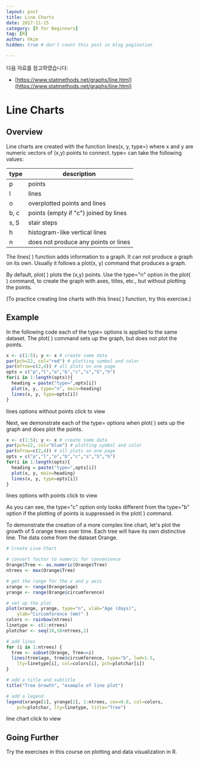 ```yaml
---
layout: post  
title: Line Charts
date: 2017-11-15  
category: [R for Beginners]  
tag: [R]  
author: hkim  
hidden: true # don't count this post in blog pagination  

---
```


다음 자료를 참고하였습니다:  
- [https://www.statmethods.net/graphs/line.html](https://www.statmethods.net/graphs/line.html)

# Line Charts

## Overview

Line charts are created with the function lines(x, y, type=) where x and y are numeric vectors of (x,y) points to connect. type= can take the following values:

type | description
-----|--------------------------------------
p    | points
l    | lines
o    | overplotted points and lines
b, c | points (empty if "c") joined by lines
s, S | stair steps
h    | histogram-like vertical lines
n    | does not produce any points or lines

The lines( ) function adds information to a graph. It can not produce a graph on its own. Usually it follows a plot(x, y) command that produces a graph.

By default, plot( ) plots the (x,y) points. Use the type="n" option in the plot( ) command, to create the graph with axes, titles, etc., but without plotting the points.

(To practice creating line charts with this lines( ) function, try this exercise.)


## Example

In the following code each of the type= options is applied to the same dataset. The plot( ) command sets up the graph, but does not plot the points.

```r
x <- c(1:5); y <- x # create some data
par(pch=22, col="red") # plotting symbol and color
par(mfrow=c(2,4)) # all plots on one page
opts = c("p","l","o","b","c","s","S","h")
for(i in 1:length(opts)){
  heading = paste("type=",opts[i])
  plot(x, y, type="n", main=heading)
  lines(x, y, type=opts[i])
}
```

lines options without points click to view

Next, we demonstrate each of the type= options when plot( ) sets up the graph and does plot the points.

```r
x <- c(1:5); y <- x # create some data
par(pch=22, col="blue") # plotting symbol and color
par(mfrow=c(2,4)) # all plots on one page
opts = c("p","l","o","b","c","s","S","h")
for(i in 1:length(opts){
  heading = paste("type=",opts[i])
  plot(x, y, main=heading)
  lines(x, y, type=opts[i])
}
```

lines options with points click to view

As you can see, the type="c" option only looks different from the type="b" option if the plotting of points is suppressed in the plot( ) command.

To demonstrate the creation of a more complex line chart, let's plot the growth of 5 orange trees over time. Each tree will have its own distinctive line. The data come from the dataset Orange.

```r
# Create Line Chart

# convert factor to numeric for convenience
Orange$Tree <- as.numeric(Orange$Tree)
ntrees <- max(Orange$Tree)

# get the range for the x and y axis
xrange <- range(Orange$age)
yrange <- range(Orange$circumference)

# set up the plot
plot(xrange, yrange, type="n", xlab="Age (days)",
  	ylab="Circumference (mm)" )
colors <- rainbow(ntrees)
linetype <- c(1:ntrees)
plotchar <- seq(18,18+ntrees,1)

# add lines
for (i in 1:ntrees) {
  tree <- subset(Orange, Tree==i)
  lines(tree$age, tree$circumference, type="b", lwd=1.5,
    lty=linetype[i], col=colors[i], pch=plotchar[i])
}

# add a title and subtitle
title("Tree Growth", "example of line plot")

# add a legend
legend(xrange[1], yrange[2], 1:ntrees, cex=0.8, col=colors,
  	pch=plotchar, lty=linetype, title="Tree")
```

line chart click to view


## Going Further

Try the exercises in this course on plotting and data visualization in R.
